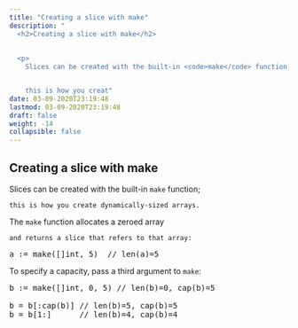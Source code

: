 ```yaml
---
title: "Creating a slice with make"
description: "
  <h2>Creating a slice with make</h2>
  
  
  <p>
    Slices can be created with the built-in <code>make</code> function;


    this is how you creat"
date: 03-09-2020T23:19:48
lastmod: 03-09-2020T23:19:48
draft: false
weight: -14
collapsible: false
---
```


  <h2>Creating a slice with make</h2>
  
  
  <p>
    Slices can be created with the built-in <code>make</code> function;


    this is how you create dynamically-sized arrays.
  </p>
  

  
  <p>
    The <code>make</code> function allocates a zeroed array


    and returns a slice that refers to that array:
  </p>
  

  
  <pre>a := make([]int, 5)  // len(a)=5</pre>
  

  
  <p>
    To specify a capacity, pass a third argument to <code>make</code>:
  </p>
  

  
  <pre>b := make([]int, 0, 5) // len(b)=0, cap(b)=5

b = b[:cap(b)] // len(b)=5, cap(b)=5
b = b[1:]      // len(b)=4, cap(b)=4</pre>
  

	
		
	


                                                